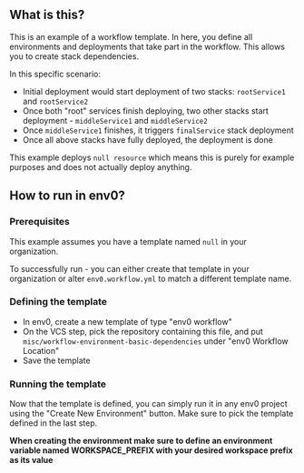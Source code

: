 ## What is this?

This is an example of a workflow template. In here, you define all environments and deployments that take part in the workflow.
This allows you to create stack dependencies.

In this specific scenario: 
- Initial deployment would start deployment of two stacks: `rootService1` and `rootService2`
- Once both "root" services finish deploying, two other stacks start deployment - `middleService1` and `middleService2`
- Once `middleService1` finishes, it triggers `finalService` stack deployment
- Once all above stacks have fully deployed, the deployment is done

This example deploys `null resource` which means this is purely for example purposes and does not actually deploy anything. 

## How to run in env0?

### Prerequisites

This example assumes you have a template named `null` in your organization.

To successfully run - you can either create that template in your organization or alter `env0.workflow.yml` to match a different template name.

### Defining the template

- In env0, create a new template of type "env0 workflow"
- On the VCS step, pick the repository containing this file, and put `misc/workflow-environment-basic-dependencies` under "env0 Workflow Location"
- Save the template

### Running the template

Now that the template is defined, you can simply run it in any env0 project using the "Create New Environment" button. 
Make sure to pick the template defined in the last step.

**When creating the environment make sure to define an environment variable named WORKSPACE_PREFIX with your desired workspace prefix as its value** 
